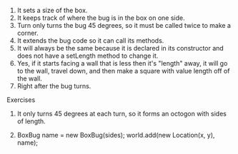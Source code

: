 1. It sets a size of the box.
2. It keeps track of where the bug is in the box on one side.
3. Turn only turns the bug 45 degrees, so it must be called twice to make a corner.
4. It extends the bug code so it can call its methods.
5. It will always be the same because it is declared in its constructor and does not have a setLength method to change it.
6. Yes, if it starts facing a wall that is less then it's "length" away, it will go to the wall, travel down, and then make a square with value length off of the wall.
7. Right after the bug turns.

Exercises

1. It only turns 45 degrees at each turn, so it forms an octogon with sides of length.

5. BoxBug name = new BoxBug(sides); 
world.add(new Location(x, y), name);